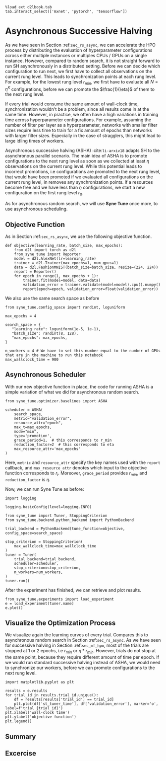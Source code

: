 ```{.python .input  n=1}
%load_ext d2lbook.tab
tab.interact_select(['mxnet', 'pytorch', 'tensorflow'])
```

# Asynchronous Successive Halving


As we have seen in Section :ref:`sec_rs_async`, we can accelerate the HPO process by distributing the evaluation of hyperparameter configurations across either multiple instances or multiples CPUs / GPUs on a single instance.
However, compared to random search, it is not straight forward to run SH asynchronously in a distributed setting.
Before we can decide which configuration to run next, we first have to collect all observations on the current rung level. This leads to synchronization points at each rung level.
For example, for the lowest rung level $r_{min}$, we first have to evaluate all $N = \eta^K$ configurations, 
before we can promote the $\frac{1}{\eta}$ of them to the next rung level.

If every trial would consume the same amount of wall-clock time, synchronization wouldn't be a problem, since all results come in at the same time. However, in practice, we often have a high variations in training time across hyperparameter configurations. For example, assuming the number of filter per layer as a hyperparameter, networks with smaller filter sizes require less time to train for a fix amount of epochs than networks with larger filter sizes. Especially in the case of stragglers, this might lead to large idling times of workers. 

Asynchronous successive halving (ASHA) :cite:`li-arxiv18` adapts SH to the asynchronous parallel scenario. The main idea of ASHA is to promote configurations to the next rung level as soon as we collected at least $\eta$ observations on the current rung level. While this potential leads to incorrect promotions, i.e configurations are promoted to the next rung level, that would have been promoted if we evaluated all configurations on the current rung level, in removes any synchronization points. If a resources become free and we have less than $\eta$ configurations, we start a new configuration on the first rung level $r_0$. 

As for asynchronous random search, we will use **Syne Tune** once more, to use asynchronous scheduling.

## Objective Function

As in Section :ref:`sec_rs_async`, we use the following objective function.

```{.python .input  n=54}
def objective(learning_rate, batch_size, max_epochs):
    from d2l import torch as d2l    
    from syne_tune import Reporter
    model = d2l.AlexNet(lr=learning_rate)
    trainer = d2l.Trainer(max_epochs=1, num_gpus=1)
    data = d2l.FashionMNIST(batch_size=batch_size, resize=(224, 224))
    report = Reporter() 
    for epoch in range(1, max_epochs + 1):
        trainer.fit(model=model, data=data)
        validation_error = trainer.validate(model=model).cpu().numpy()
        report(epoch=epoch, validation_error=float(validation_error))
```

We also use the same search space as before

```{.python .input  n=55}
from syne_tune.config_space import randint, loguniform

max_epochs = 4

search_space = {
   "learning_rate": loguniform(1e-5, 1e-1),
   "batch_size": randint(8, 128),
   "max_epochs": max_epochs,
}
```

```{.python .input}
n_workers = 4 # We have to set this number equal to the number of GPUs that are in the machine to run this notebook
max_wallclock_time = 900
```

## Asynchronous Scheduler

With our new objective function in place, the code for running ASHA is a simple
variation of what we did for asynchronous random search.

```{.python .input  n=56}
from syne_tune.optimizer.baselines import ASHA

scheduler = ASHA(
    search_space,
    metric="validation_error",
    resource_attr="epoch",
    max_t=max_epochs,
    mode="min",
    type='promotion',
    grace_period=1,  # this corresponds to r_min 
    reduction_factor=2  # this corresponds to eta
    max_resource_attr='max_epochs'
)  
```

Here, `metric` and `resource_attr` specify the key names used with the `report`
callback, and `max_resource_attr` denotes which input to the objective function corresponds to $r_i$.
Moreover, `grace_period` provides $r_{min}$, and `reduction_factor` is $\eta$.

Now, we can run Syne Tune as before:

```{.python .input  n=57}
import logging

logging.basicConfig(level=logging.INFO)

from syne_tune import Tuner, StoppingCriterion
from syne_tune.backend.python_backend import PythonBackend

trial_backend = PythonBackend(tune_function=objective, config_space=search_space)

stop_criterion = StoppingCriterion(
    max_wallclock_time=max_wallclock_time
)
tuner = Tuner(
    trial_backend=trial_backend,
    scheduler=scheduler,
    stop_criterion=stop_criterion,
    n_workers=num_workers,
)
tuner.run()
```

After the experiment has finished, we can retrieve and plot results.

```{.python .input  n=59}
from syne_tune.experiments import load_experiment
e = load_experiment(tuner.name)
e.plot()
```

## Visualize the Optimization Process

We visualize again the learning curves of every trial. Compares this to asynchronous random search in Section :ref:`sec_rs_async`. As we have seen for successive halving in Section :ref:`sec_mf_hpo`, most of the trials are stopped at 1 or 2 epochs, i.e $r_{min}$ or $\eta * r_{min}$. However, trials do not stop at the same point, because they require different amount of time per epoch. If we would run standard successive halving instead of ASHA, we would need to synchronize our workers, before we can promote configurations to the next rung level. 

```{.python .input  n=60}
import matplotlib.pyplot as plt

results = e.results
for trial_id in results.trial_id.unique():
    df = results[results['trial_id'] == trial_id]
    plt.plot(df['st_tuner_time'], df['validation_error'], marker='o', label=f'trial {trial_id}')
plt.xlabel('wall-clock time')
plt.ylabel('objective function')
plt.legend()
```

## Summary

## Excercise
